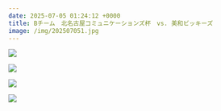 ```yaml
---
date: 2025-07-05 01:24:12 +0000
title: Bチーム　北名古屋コミュニケーションズ杯　vs. 美和ビッキーズ
image: /img/202507051.jpg
---
```

![](/img/202507052.jpg)

![](/img/202507053.jpg)

![](/img/202507054.jpg)

![](/img/202507055.jpg)
